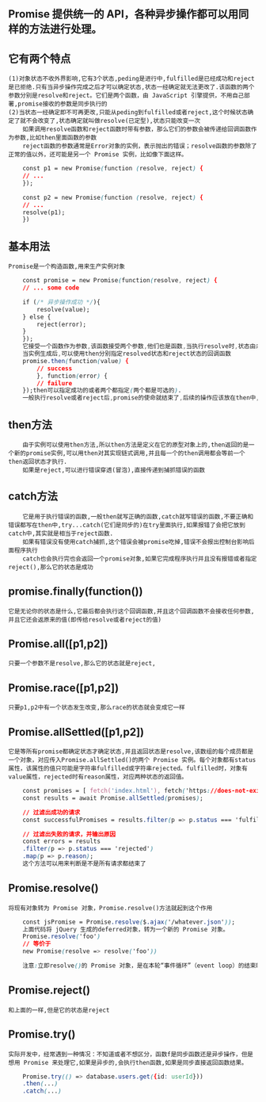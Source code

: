 ## Promise 提供统一的 API，各种异步操作都可以用同样的方法进行处理。
## 它有两个特点
    (1)对象状态不收外界影响,它有3个状态,peding是进行中,fulfilled是已经成功和reject是已拒绝.只有当异步操作完成之后才可以确定状态,状态一经确定就无法更改了.该函数的两个参数分别是resolve和reject。它们是两个函数，由 JavaScript 引擎提供，不用自己部署,promise接收的参数是同步执行的
    (2)当状态一经确定即不可再更改,只能从peding到fulfilled或者reject,这个时候状态确定了就不会改变了,状态确定就叫做resolve(已定型),状态只能改变一次  
        如果调用resolve函数和reject函数时带有参数，那么它们的参数会被传递给回调函数作为参数,比如then里面函数的参数
        reject函数的参数通常是Error对象的实例，表示抛出的错误；resolve函数的参数除了正常的值以外，还可能是另一个 Promise 实例，比如像下面这样。
```css
    const p1 = new Promise(function (resolve, reject) {
    // ...
    });

    const p2 = new Promise(function (resolve, reject) {
    // ...
    resolve(p1);
    })
```
## 基本用法
    Promise是一个构造函数,用来生产实例对象
```css
    const promise = new Promise(function(resolve, reject) {
    // ... some code

    if (/* 异步操作成功 */){
        resolve(value);
    } else {
        reject(error);
    }
    });
    它接受一个函数作为参数,该函数接受两个参数,他们也是函数,当执行resolve时,状态由未定义变为成功,当异步参数执行成功时并将结果作为参数传递出去,reject是将它变为失败,并将失败报出的错误作为参数传递出去
    当实例生成后,可以使用then分别指定resolved状态和reject状态的回调函数
    promise.then(function(value) {
        // success
        }, function(error) {
        // failure
    });then可以指定成功的或者两个都指定(两个都是可选的).
    一般执行resolve或者reject后,promise的使命就结束了,后续的操作应该放在then中,所以在resolve他们前面加return,这样就不会有意外发生.
```
## then方法
        由于实例可以使用then方法,所以then方法是定义在它的原型对象上的,then返回的是一个新的promise实例,可以用then对其实现链式调用,并且每一个的then调用都会等前一个then返回状态才执行.
        如果是reject,可以进行错误穿透(冒泡),直接传递到捕抓错误的函数
## catch方法
        它是用于执行错误的函数,一般then就写正确的函数,catch就写错误的函数,不要正确和错误都写在then中,try...catch(它们是同步的)在try里面执行,如果报错了会把它放到catch中,其实就是相当于reject函数.
        如果有错误没有使用catch捕抓,这个错误会被promise吃掉,错误不会报出控制台影响后面程序执行
        catch也会执行完也会返回一个promise对象,如果它完成程序执行并且没有报错或者指定reject(),那么它的状态是成功
## promise.finally(function())
    它是无论你的状态是什么,它最后都会执行这个回调函数,并且这个回调函数不会接收任何参数,并且它还会返原来的值(即传给resolve或者reject的值)
## Promise.all([p1,p2])
    只要一个参数不是resolve,那么它的状态就是reject,
##   Promise.race([p1,p2])
    只要p1,p2中有一个状态发生改变,那么race的状态就会变成它一样
## Promise.allSettled([p1,p2])
    它是等所有promise都确定状态才确定状态,并且返回状态是resolve,该数组的每个成员都是一个对象，对应传入Promise.allSettled()的两个 Promise 实例。每个对象都有status属性，该属性的值只可能是字符串fulfilled或字符串rejected。fulfilled时，对象有value属性，rejected时有reason属性，对应两种状态的返回值。
```css
    const promises = [ fetch('index.html'), fetch('https://does-not-exist/') ];
    const results = await Promise.allSettled(promises);

    // 过滤出成功的请求
    const successfulPromises = results.filter(p => p.status === 'fulfilled');

    // 过滤出失败的请求，并输出原因
    const errors = results
    .filter(p => p.status === 'rejected')
    .map(p => p.reason);
    这个方法可以用来判断是不是所有请求都结束了
```
## Promise.resolve()
    将现有对象转为 Promise 对象，Promise.resolve()方法就起到这个作用
```css
    const jsPromise = Promise.resolve($.ajax('/whatever.json'));
    上面代码将 jQuery 生成的deferred对象，转为一个新的 Promise 对象。
    Promise.resolve('foo')
    // 等价于
    new Promise(resolve => resolve('foo'))

    注意:立即resolve()的 Promise 对象，是在本轮“事件循环”（event loop）的结束时执行，而不是在下一轮“事件循环”的开始时。就是和promise的then一样,在setTimeout之前.

```
## Promise.reject()
    和上面的一样,但是它的状态是reject
## Promise.try()
    实际开发中，经常遇到一种情况：不知道或者不想区分，函数f是同步函数还是异步操作，但是想用 Promise 来处理它,如果是异步的,会执行then函数,如果是同步直接返回函数结果。
```css
    Promise.try(() => database.users.get({id: userId}))
    .then(...)
    .catch(...)
```